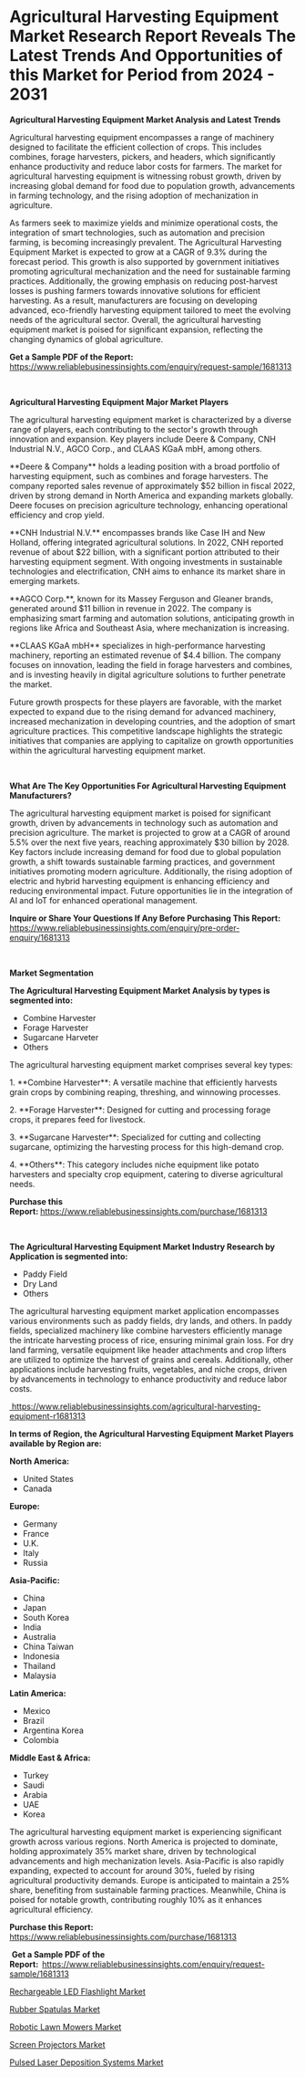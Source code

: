 <p><h1>Agricultural Harvesting Equipment Market Research Report Reveals The Latest Trends And Opportunities of this Market for Period from 2024 - 2031</h1></p><p><strong>Agricultural Harvesting Equipment Market Analysis and Latest Trends</strong></p>
<p><p>Agricultural harvesting equipment encompasses a range of machinery designed to facilitate the efficient collection of crops. This includes combines, forage harvesters, pickers, and headers, which significantly enhance productivity and reduce labor costs for farmers. The market for agricultural harvesting equipment is witnessing robust growth, driven by increasing global demand for food due to population growth, advancements in farming technology, and the rising adoption of mechanization in agriculture.</p><p>As farmers seek to maximize yields and minimize operational costs, the integration of smart technologies, such as automation and precision farming, is becoming increasingly prevalent. The Agricultural Harvesting Equipment Market is expected to grow at a CAGR of 9.3% during the forecast period. This growth is also supported by government initiatives promoting agricultural mechanization and the need for sustainable farming practices. Additionally, the growing emphasis on reducing post-harvest losses is pushing farmers towards innovative solutions for efficient harvesting. As a result, manufacturers are focusing on developing advanced, eco-friendly harvesting equipment tailored to meet the evolving needs of the agricultural sector. Overall, the agricultural harvesting equipment market is poised for significant expansion, reflecting the changing dynamics of global agriculture.</p></p>
<p><strong>Get a Sample PDF of the Report:&nbsp;</strong> <a href="https://www.reliablebusinessinsights.com/enquiry/request-sample/1681313?utm_campaign=1674&utm_medium=2&utm_source=Github&utm_content=ia&utm_term=16122024&utm_id=agricultural-harvesting-equipment">https://www.reliablebusinessinsights.com/enquiry/request-sample/1681313</a></p>
<p>&nbsp;</p>
<p><strong>Agricultural Harvesting Equipment Major Market Players</strong></p>
<p><p>The agricultural harvesting equipment market is characterized by a diverse range of players, each contributing to the sector's growth through innovation and expansion. Key players include Deere & Company, CNH Industrial N.V., AGCO Corp., and CLAAS KGaA mbH, among others.</p><p>**Deere & Company** holds a leading position with a broad portfolio of harvesting equipment, such as combines and forage harvesters. The company reported sales revenue of approximately $52 billion in fiscal 2022, driven by strong demand in North America and expanding markets globally. Deere focuses on precision agriculture technology, enhancing operational efficiency and crop yield.</p><p>**CNH Industrial N.V.** encompasses brands like Case IH and New Holland, offering integrated agricultural solutions. In 2022, CNH reported revenue of about $22 billion, with a significant portion attributed to their harvesting equipment segment. With ongoing investments in sustainable technologies and electrification, CNH aims to enhance its market share in emerging markets.</p><p>**AGCO Corp.**, known for its Massey Ferguson and Gleaner brands, generated around $11 billion in revenue in 2022. The company is emphasizing smart farming and automation solutions, anticipating growth in regions like Africa and Southeast Asia, where mechanization is increasing.</p><p>**CLAAS KGaA mbH** specializes in high-performance harvesting machinery, reporting an estimated revenue of $4.4 billion. The company focuses on innovation, leading the field in forage harvesters and combines, and is investing heavily in digital agriculture solutions to further penetrate the market.</p><p>Future growth prospects for these players are favorable, with the market expected to expand due to the rising demand for advanced machinery, increased mechanization in developing countries, and the adoption of smart agriculture practices. This competitive landscape highlights the strategic initiatives that companies are applying to capitalize on growth opportunities within the agricultural harvesting equipment market.</p></p>
<p>&nbsp;</p>
<p><strong>What Are The Key Opportunities For Agricultural Harvesting Equipment Manufacturers?</strong></p>
<p><p>The agricultural harvesting equipment market is poised for significant growth, driven by advancements in technology such as automation and precision agriculture. The market is projected to grow at a CAGR of around 5.5% over the next five years, reaching approximately $30 billion by 2028. Key factors include increasing demand for food due to global population growth, a shift towards sustainable farming practices, and government initiatives promoting modern agriculture. Additionally, the rising adoption of electric and hybrid harvesting equipment is enhancing efficiency and reducing environmental impact. Future opportunities lie in the integration of AI and IoT for enhanced operational management.</p></p>
<p><strong>Inquire or Share Your Questions If Any Before Purchasing This Report:</strong> <a href="https://www.reliablebusinessinsights.com/enquiry/pre-order-enquiry/1681313?utm_campaign=1674&utm_medium=2&utm_source=Github&utm_content=ia&utm_term=16122024&utm_id=agricultural-harvesting-equipment">https://www.reliablebusinessinsights.com/enquiry/pre-order-enquiry/1681313</a></p>
<p>&nbsp;</p>
<p><strong>Market Segmentation</strong></p>
<p><strong>The Agricultural Harvesting Equipment Market Analysis by types is segmented into:</strong></p>
<p><ul><li>Combine Harvester</li><li>Forage Harvester</li><li>Sugarcane Harveter</li><li>Others</li></ul></p>
<p><p>The agricultural harvesting equipment market comprises several key types: </p><p>1. **Combine Harvester**: A versatile machine that efficiently harvests grain crops by combining reaping, threshing, and winnowing processes.</p><p>2. **Forage Harvester**: Designed for cutting and processing forage crops, it prepares feed for livestock.</p><p>3. **Sugarcane Harvester**: Specialized for cutting and collecting sugarcane, optimizing the harvesting process for this high-demand crop.</p><p>4. **Others**: This category includes niche equipment like potato harvesters and specialty crop equipment, catering to diverse agricultural needs.</p></p>
<p><strong>Purchase this Report:&nbsp;</strong><a href="https://www.reliablebusinessinsights.com/purchase/1681313?utm_campaign=1674&utm_medium=2&utm_source=Github&utm_content=ia&utm_term=16122024&utm_id=agricultural-harvesting-equipment">https://www.reliablebusinessinsights.com/purchase/1681313</a></p>
<p>&nbsp;</p>
<p><strong>The Agricultural Harvesting Equipment Market Industry Research by Application is segmented into:</strong></p>
<p><ul><li>Paddy Field</li><li>Dry Land</li><li>Others</li></ul></p>
<p><p>The agricultural harvesting equipment market application encompasses various environments such as paddy fields, dry lands, and others. In paddy fields, specialized machinery like combine harvesters efficiently manage the intricate harvesting process of rice, ensuring minimal grain loss. For dry land farming, versatile equipment like header attachments and crop lifters are utilized to optimize the harvest of grains and cereals. Additionally, other applications include harvesting fruits, vegetables, and niche crops, driven by advancements in technology to enhance productivity and reduce labor costs.</p></p>
<p><a href="https://www.reliablebusinessinsights.com/agricultural-harvesting-equipment-r1681313?utm_campaign=1674&utm_medium=2&utm_source=Github&utm_content=ia&utm_term=16122024&utm_id=agricultural-harvesting-equipment">&nbsp;https://www.reliablebusinessinsights.com/agricultural-harvesting-equipment-r1681313</a></p>
<p><strong>In terms of Region, the Agricultural Harvesting Equipment Market Players available by Region are:</strong></p>
<p>
    <p> <strong> North America: </strong>
        <ul>
            <li>United States</li>
            <li>Canada</li>
        </ul>
        </p> 
    <p> <strong> Europe: </strong>
        <ul>
            <li>Germany</li>
            <li>France</li>
            <li>U.K.</li>
            <li>Italy</li>
            <li>Russia</li>
        </ul>
        </p> 
    <p> <strong> Asia-Pacific: </strong>
        <ul>
            <li>China</li>
            <li>Japan</li>
            <li>South Korea</li>
            <li>India</li>
            <li>Australia</li>
            <li>China Taiwan</li>
            <li>Indonesia</li>
            <li>Thailand</li>
            <li>Malaysia</li>
        </ul>
        </p> 
    <p> <strong> Latin America: </strong>
        <ul>
            <li>Mexico</li>
            <li>Brazil</li>
            <li>Argentina Korea</li>
            <li>Colombia</li>
        </ul>
        </p> 
    <p> <strong> Middle East & Africa: </strong>
        <ul>
            <li>Turkey</li>
            <li>Saudi</li>
            <li>Arabia</li>
            <li>UAE</li>
            <li>Korea</li>
        </ul>
    </p>
    </p>
<p><p>The agricultural harvesting equipment market is experiencing significant growth across various regions. North America is projected to dominate, holding approximately 35% market share, driven by technological advancements and high mechanization levels. Asia-Pacific is also rapidly expanding, expected to account for around 30%, fueled by rising agricultural productivity demands. Europe is anticipated to maintain a 25% share, benefiting from sustainable farming practices. Meanwhile, China is poised for notable growth, contributing roughly 10% as it enhances agricultural efficiency.</p></p>
<p><strong>Purchase this Report: </strong><a href="https://www.reliablebusinessinsights.com/purchase/1681313?utm_campaign=1674&utm_medium=2&utm_source=Github&utm_content=ia&utm_term=16122024&utm_id=agricultural-harvesting-equipment">https://www.reliablebusinessinsights.com/purchase/1681313</a></p>
<p>&nbsp;<strong>Get a Sample PDF of the Report:&nbsp;&nbsp;</strong><a href="https://www.reliablebusinessinsights.com/enquiry/request-sample/1681313?utm_campaign=1674&utm_medium=2&utm_source=Github&utm_content=ia&utm_term=16122024&utm_id=agricultural-harvesting-equipment">https://www.reliablebusinessinsights.com/enquiry/request-sample/1681313</a></p>
<p><strong></strong></p>
<p><p><a href="https://www.linkedin.com/pulse/in-depth-rechargeable-led-flashlight-market-analysis-5tsqe?utm_campaign=1674&utm_medium=2&utm_source=Github&utm_content=ia&utm_term=16122024&utm_id=agricultural-harvesting-equipment">Rechargeable LED Flashlight Market</a></p><p><a href="https://www.linkedin.com/pulse/unlock-vital-data-rubber-spatulas-market-financial-summary-vogte?utm_campaign=1674&utm_medium=2&utm_source=Github&utm_content=ia&utm_term=16122024&utm_id=agricultural-harvesting-equipment">Rubber Spatulas Market</a></p><p><a href="https://www.linkedin.com/pulse/robotic-lawn-mowers-market-size-foreign-opportunities-byqce?utm_campaign=1674&utm_medium=2&utm_source=Github&utm_content=ia&utm_term=16122024&utm_id=agricultural-harvesting-equipment">Robotic Lawn Mowers Market</a></p><p><a href="https://www.linkedin.com/pulse/screen-projectors-industry-report-market-share-growth-trends-88-b9jme?utm_campaign=1674&utm_medium=2&utm_source=Github&utm_content=ia&utm_term=16122024&utm_id=agricultural-harvesting-equipment">Screen Projectors Market</a></p><p><a href="https://www.linkedin.com/pulse/pulsed-laser-deposition-systems-market-size-value-report-growth-nim9e?utm_campaign=1674&utm_medium=2&utm_source=Github&utm_content=ia&utm_term=16122024&utm_id=agricultural-harvesting-equipment">Pulsed Laser Deposition Systems Market</a></p></p>